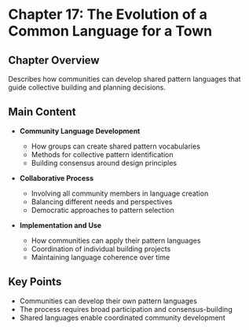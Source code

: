 # Chapter 17: The Evolution of a Common Language for a Town

## Chapter Overview
Describes how communities can develop shared pattern languages that guide collective building and planning decisions.

## Main Content
- **Community Language Development**
  - How groups can create shared pattern vocabularies
  - Methods for collective pattern identification
  - Building consensus around design principles

- **Collaborative Process**
  - Involving all community members in language creation
  - Balancing different needs and perspectives
  - Democratic approaches to pattern selection

- **Implementation and Use**
  - How communities can apply their pattern languages
  - Coordination of individual building projects
  - Maintaining language coherence over time

## Key Points
- Communities can develop their own pattern languages
- The process requires broad participation and consensus-building
- Shared languages enable coordinated community development